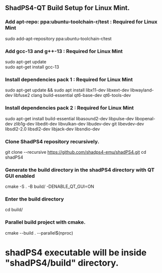 <!--
SPDX-FileCopyrightText: 2024 shadPS4 Emulator Project
SPDX-License-Identifier: GPL-2.0-or-later
-->

## ShadPS4-QT Build Setup for Linux Mint.

### Add apt-repo: ppa:ubuntu-toolchain-r/test : Required for Linux Mint
sudo add-apt-repository ppa:ubuntu-toolchain-r/test

### Add gcc-13 and g++-13 : Required for Linux Mint
sudo apt-get update <br>
sudo apt-get install gcc-13

### Install dependencies pack 1 : Required for Linux Mint
sudo apt-get update && sudo apt install libx11-dev libxext-dev libwayland-dev libfuse2 clang build-essential qt6-base-dev qt6-tools-dev

### Install dependencies pack 2 : Required for Linux Mint
sudo apt-get install build-essential libasound2-dev libpulse-dev libopenal-dev zlib1g-dev libedit-dev libvulkan-dev libudev-dev git libevdev-dev libsdl2-2.0 libsdl2-dev libjack-dev libsndio-dev

### Clone ShadPS4 repository recursively.
git clone --recursive https://github.com/shadps4-emu/shadPS4.git
cd shadPS4

### Generate the build directory in the shadPS4 directory with QT GUI enabled
cmake -S . -B build/  -DENABLE_QT_GUI=ON

### Enter the build directory
cd build/

### Parallel build project with cmake.
cmake --build . --parallel$(nproc)

# shadPS4 executable will be inside "shadPS4/build" directory.
```
